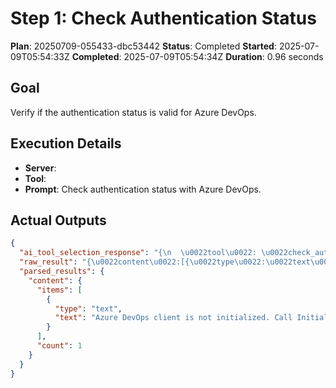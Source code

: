 ﻿# Step 1: Check Authentication Status

**Plan**: 20250709-055433-dbc53442
**Status**: Completed
**Started**: 2025-07-09T05:54:33Z
**Completed**: 2025-07-09T05:54:34Z
**Duration**: 0.96 seconds

## Goal
Verify if the authentication status is valid for Azure DevOps.

## Execution Details
- **Server**: 
- **Tool**: 
- **Prompt**: Check authentication status with Azure DevOps.

## Actual Outputs
```json
{
  "ai_tool_selection_response": "{\n  \u0022tool\u0022: \u0022check_authentication_status\u0022,\n  \u0022parameters\u0022: {}\n}",
  "raw_result": "{\u0022content\u0022:[{\u0022type\u0022:\u0022text\u0022,\u0022text\u0022:\u0022Azure DevOps client is not initialized. Call InitializeAzureDevOpsClient first.\u0022}]}",
  "parsed_results": {
    "content": {
      "items": [
        {
          "type": "text",
          "text": "Azure DevOps client is not initialized. Call InitializeAzureDevOpsClient first."
        }
      ],
      "count": 1
    }
  }
}
```
